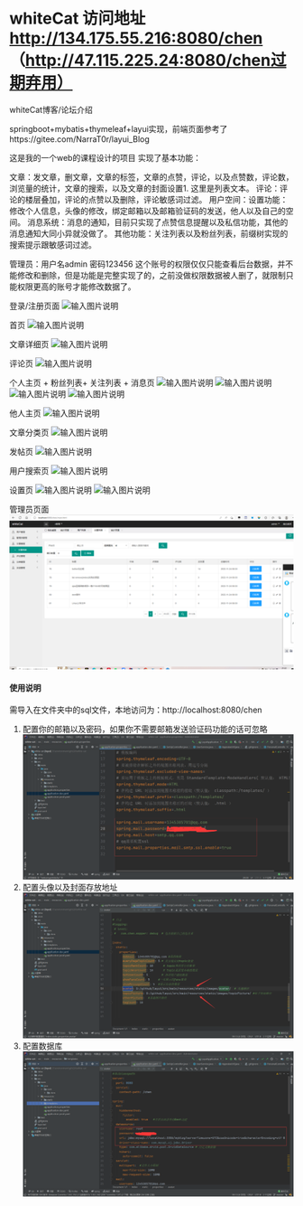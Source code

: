 # whiteCat 访问地址  http://134.175.55.216:8080/chen   （http://47.115.225.24:8080/chen过期弃用）

whiteCat博客/论坛介绍

springboot+mybatis+thymeleaf+layui实现，前端页面参考了https://gitee.com/NarraT0r/layui_Blog

这是我的一个web的课程设计的项目
实现了基本功能：

文章：发文章，删文章，文章的标签，文章的点赞，评论，以及点赞数，评论数，浏览量的统计，文章的搜索，以及文章的封面设置1. 这里是列表文本。
评论：评论的楼层叠加，评论的点赞以及删除，评论敏感词过滤。
用户空间：设置功能：修改个人信息，头像的修改，绑定邮箱以及邮箱验证码的发送，他人以及自己的空间。
消息系统：消息的通知，目前只实现了点赞信息提醒以及私信功能，其他的消息通知大同小异就没做了。 
其他功能：关注列表以及粉丝列表，前缀树实现的搜索提示跟敏感词过滤。

管理员：用户名admin 密码123456 这个账号的权限仅仅只能查看后台数据，并不能修改和删除，但是功能是完整实现了的，之前没做权限数据被人删了，就限制只能权限更高的账号才能修改数据了。 


登录/注册页面
![输入图片说明](https://gitee.com/alaions/white-cat/raw/master/ima/login.png)

首页
![输入图片说明](https://gitee.com/alaions/white-cat/raw/master/ima/index.png)

文章详细页
![输入图片说明](https://gitee.com/alaions/white-cat/raw/master/ima/topic.png)

评论页
![输入图片说明](https://gitee.com/alaions/white-cat/raw/master/ima/comment.png)

个人主页 + 粉丝列表+ 关注列表 + 消息页
![输入图片说明](https://gitee.com/alaions/white-cat/raw/master/ima/personal.png)
![输入图片说明](https://gitee.com/alaions/white-cat/raw/master/ima/myFollow.png)
![输入图片说明](https://gitee.com/alaions/white-cat/raw/master/ima/myFans.png)
![输入图片说明](https://gitee.com/alaions/white-cat/raw/master/ima/notic.png)


他人主页
![输入图片说明](https://gitee.com/alaions/white-cat/raw/master/ima/otherPersonal.png)


文章分类页
![输入图片说明](https://gitee.com/alaions/white-cat/raw/master/ima/onlyTopic.png)

发帖页
![输入图片说明](https://gitee.com/alaions/white-cat/raw/master/ima/commitTopic.png)

用户搜索页
![输入图片说明](https://gitee.com/alaions/white-cat/raw/master/ima/selectUser.png)

设置页
![输入图片说明](https://gitee.com/alaions/white-cat/raw/master/ima/setting1.png)
![输入图片说明](https://gitee.com/alaions/white-cat/raw/master/ima/setting2.png)



管理员页面
![输入图片说明](ima/admin.png)
#### 使用说明

需导入在文件夹中的sql文件，本地访问为：http://localhost:8080/chen

1.  配置你的邮箱以及密码，如果你不需要邮箱发送验证码功能的话可忽略
![输入图片说明](ima/%5D8QG$D3_O4Q%251$EHD%7DG~I35.png)
2.  配置头像以及封面存放地址
![输入图片说明](ima/15FU820NVR40MUALKHS4%25JM.png)
3.  配置数据库
![输入图片说明](ima/@@3RZLOBF_5%25J%7BQ%7BVD%25OX7E.png)





